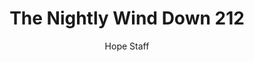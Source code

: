 ---
image: /assets/img/nwd/212_nwd_romans_5_8_tpt.png
title: The Nightly Wind Down 212
number: 212
categories:
  - The Nightly Wind Down
author: Hope Staff
notes: The Nightly Wind Down 212
embed: >-
  EMBED_GOES_HERE
transcript: >-
  SOME LINES OF TEXT START HERE
---